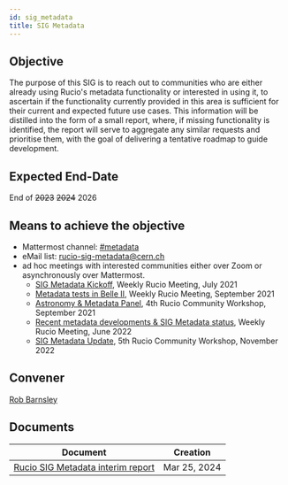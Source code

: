 ```yaml
---
id: sig_metadata
title: SIG Metadata
---
```


## Objective

The purpose of this SIG is to reach out to communities who are either already using
Rucio's metadata functionality or interested in using it, to ascertain if the
functionality currently provided in this area is sufficient for their current and
expected future use cases. This information will be distilled into the form of a
small report, where, if missing functionality is identified, the report will serve
to aggregate any similar requests and prioritise them, with the goal of delivering
a tentative roadmap to guide development.

## Expected End-Date

End of ~~2023~~ ~~2024~~ 2026

## Means to achieve the objective

- Mattermost channel: [#metadata](https://mattermost.web.cern.ch/rucio/channels/metadata)
- eMail list: rucio-sig-metadata@cern.ch
- ad hoc meetings with interested communities either over Zoom or asynchronously
  over Mattermost.
  - [SIG Metadata Kickoff](https://indico.cern.ch/event/1051395/), Weekly Rucio Meeting, July 2021
  - [Metadata tests in Belle II](https://indico.cern.ch/event/1068644/), Weekly Rucio Meeting, September 2021
  - [Astronomy & Metadata Panel](https://indico.cern.ch/event/1037922/), 4th Rucio Community Workshop, September 2021
  - [Recent metadata developments & SIG Metadata status](https://indico.cern.ch/event/1160579/), Weekly Rucio Meeting, June 2022
  - [SIG Metadata Update](https://indico.cern.ch/event/1185600/contributions/5120129/), 5th Rucio Community Workshop, November 2022

## Convener

[Rob Barnsley](https://github.com/robbarnsley)

## Documents

| Document                                                                                                                | Creation     |
| ----------------------------------------------------------------------------------------------------------------------- | ------------ |
| [Rucio SIG Metadata interim report](https://rucio.cern.ch/documentation/files/Rucio_SIG_Metadata_report_2024-03-25.pdf) | Mar 25, 2024 |
